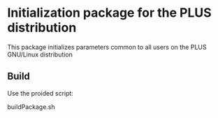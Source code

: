 # Initialization package for the PLUS distribution

This package initializes parameters common to all users on the PLUS GNU/Linux distribution

## Build

Use the proided script: 

buildPackage.sh
